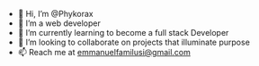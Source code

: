 - 👋 Hi, I’m @Phykorax
- 👀 I’m a web developer
- 🌱 I’m currently learning to become a full stack Developer
- 💞️ I’m looking to collaborate on projects that illuminate purpose
- 📫 Reach me at emmanuelfamilusi@gmail.com

<!---
Phykorax/Phykorax is a ✨ special ✨ repository because its `README.md` (this file) appears on your GitHub profile.
You can click the Preview link to take a look at your changes.
--->

